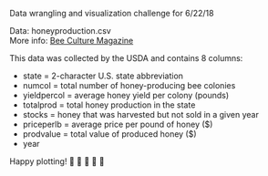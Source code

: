 Data wrangling and visualization challenge for 6/22/18

Data: honeyproduction.csv   
More info: [Bee Culture Magazine](http://www.beeculture.com/u-s-honey-industry-report-2016/)

This data was collected by the USDA and contains 8 columns:  
* state = 2-character U.S. state abbreviation  
* numcol = total number of honey-producing bee colonies  
* yieldpercol = average honey yield per colony (pounds)  
* totalprod = total honey production in the state  
* stocks = honey that was harvested but not sold in a given year  
* priceperlb = average price per pound of honey ($)  
* prodvalue = total value of produced honey ($)  
* year  
  
Happy plotting! :honeybee: :honey_pot: :honeybee: :honey_pot: :honeybee: 
